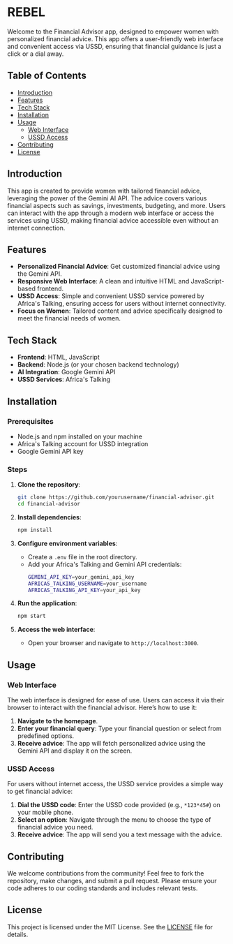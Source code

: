 
# **REBEL**

Welcome to the Financial Advisor app, designed to empower women with personalized financial advice. This app offers a user-friendly web interface and convenient access via USSD, ensuring that financial guidance is just a click or a dial away.

## **Table of Contents**

- [Introduction](#introduction)
- [Features](#features)
- [Tech Stack](#tech-stack)
- [Installation](#installation)
- [Usage](#usage)
  - [Web Interface](#web-interface)
  - [USSD Access](#ussd-access)
- [Contributing](#contributing)
- [License](#license)

## **Introduction**

This app is created to provide women with tailored financial advice, leveraging the power of the Gemini AI API. The advice covers various financial aspects such as savings, investments, budgeting, and more. Users can interact with the app through a modern web interface or access the services using USSD, making financial advice accessible even without an internet connection.

## **Features**

- **Personalized Financial Advice**: Get customized financial advice using the Gemini API.
- **Responsive Web Interface**: A clean and intuitive HTML and JavaScript-based frontend.
- **USSD Access**: Simple and convenient USSD service powered by Africa's Talking, ensuring access for users without internet connectivity.
- **Focus on Women**: Tailored content and advice specifically designed to meet the financial needs of women.

## **Tech Stack**

- **Frontend**: HTML, JavaScript
- **Backend**: Node.js (or your chosen backend technology)
- **AI Integration**: Google Gemini API
- **USSD Services**: Africa's Talking

## **Installation**

### **Prerequisites**

- Node.js and npm installed on your machine
- Africa's Talking account for USSD integration
- Google Gemini API key

### **Steps**

1. **Clone the repository**:
   ```bash
   git clone https://github.com/yourusername/financial-advisor.git
   cd financial-advisor
   ```

2. **Install dependencies**:
   ```bash
   npm install
   ```

3. **Configure environment variables**:
   - Create a `.env` file in the root directory.
   - Add your Africa's Talking and Gemini API credentials:
     ```bash
     GEMINI_API_KEY=your_gemini_api_key
     AFRICAS_TALKING_USERNAME=your_username
     AFRICAS_TALKING_API_KEY=your_api_key
     ```

4. **Run the application**:
   ```bash
   npm start
   ```

5. **Access the web interface**:
   - Open your browser and navigate to `http://localhost:3000`.

## **Usage**

### **Web Interface**

The web interface is designed for ease of use. Users can access it via their browser to interact with the financial advisor. Here’s how to use it:

1. **Navigate to the homepage**.
2. **Enter your financial query**: Type your financial question or select from predefined options.
3. **Receive advice**: The app will fetch personalized advice using the Gemini API and display it on the screen.

### **USSD Access**

For users without internet access, the USSD service provides a simple way to get financial advice:

1. **Dial the USSD code**: Enter the USSD code provided (e.g., `*123*45#`) on your mobile phone.
2. **Select an option**: Navigate through the menu to choose the type of financial advice you need.
3. **Receive advice**: The app will send you a text message with the advice.

## **Contributing**

We welcome contributions from the community! Feel free to fork the repository, make changes, and submit a pull request. Please ensure your code adheres to our coding standards and includes relevant tests.

## **License**

This project is licensed under the MIT License. See the [LICENSE](LICENSE) file for details.


